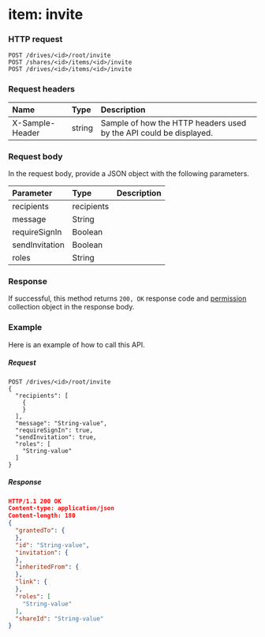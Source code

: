 # item: invite


### HTTP request
```http
POST /drives/<id>/root/invite
POST /shares/<id>/items/<id>/invite
POST /drives/<id>/items/<id>/invite

```
### Request headers
| Name       | Type | Description|
|:---------------|:--------|:----------|
| X-Sample-Header  | string  | Sample of how the HTTP headers used by the API could be displayed.|

### Request body
In the request body, provide a JSON object with the following parameters.

| Parameter	   | Type	|Description|
|:---------------|:--------|:----------|
|recipients|recipients||
|message|String||
|requireSignIn|Boolean||
|sendInvitation|Boolean||
|roles|String||

### Response
If successful, this method returns `200, OK` response code and [permission](../resources/permission.md) collection object in the response body.

### Example
Here is an example of how to call this API.
##### Request
```http
POST /drives/<id>/root/invite
{
  "recipients": [
    {
    }
  ],
  "message": "String-value",
  "requireSignIn": true,
  "sendInvitation": true,
  "roles": [
    "String-value"
  ]
}
```
##### Response
```json
HTTP/1.1 200 OK
Content-type: application/json
Content-length: 180
{
  "grantedTo": {
  },
  "id": "String-value",
  "invitation": {
  },
  "inheritedFrom": {
  },
  "link": {
  },
  "roles": [
    "String-value"
  ],
  "shareId": "String-value"
}
```
